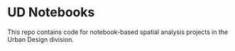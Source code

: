 # UD Notebooks

This repo contains code for notebook-based spatial analysis projects in the Urban Design division.
